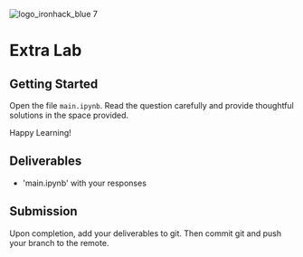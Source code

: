 ![logo_ironhack_blue 7](https://user-images.githubusercontent.com/23629340/40541063-a07a0a8a-601a-11e8-91b5-2f13e4e6b441.png)

# Extra Lab 

## Getting Started

Open the file `main.ipynb`. Read the question carefully and provide thoughtful solutions in the space provided. 

Happy Learning!


## Deliverables

- 'main.ipynb' with your responses


## Submission

Upon completion, add your deliverables to git. Then commit git and push your branch to the remote.
